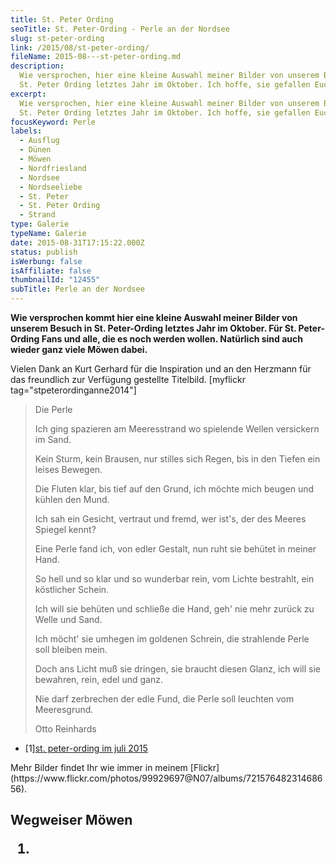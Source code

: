 ```yaml
---
title: St. Peter Ording
seoTitle: St. Peter-Ording - Perle an der Nordsee
slug: st-peter-ording
link: /2015/08/st-peter-ording/
fileName: 2015-08---st-peter-ording.md
description:
  Wie versprochen, hier eine kleine Auswahl meiner Bilder von unserem Besuch in
  St. Peter Ording letztes Jahr im Oktober. Ich hoffe, sie gefallen Euch.
excerpt:
  Wie versprochen, hier eine kleine Auswahl meiner Bilder von unserem Besuch in
  St. Peter Ording letztes Jahr im Oktober. Ich hoffe, sie gefallen Euch.
focusKeyword: Perle
labels:
  - Ausflug
  - Dünen
  - Möwen
  - Nordfriesland
  - Nordsee
  - Nordseeliebe
  - St. Peter
  - St. Peter Ording
  - Strand
type: Galerie
typeName: Galerie
date: 2015-08-31T17:15:22.000Z
status: publish
isWerbung: false
isAffiliate: false
thumbnailId: "12455"
subTitle: Perle an der Nordsee
---
```


<strong>Wie versprochen [](#1) kommt hier eine kleine Auswahl meiner Bilder von
unserem Besuch in St. Peter-Ording letztes Jahr im Oktober. Für St. Peter-Ording
Fans und alle, die es noch werden wollen. Natürlich sind auch wieder ganz viele
Möwen dabei.</strong>

Vielen Dank an Kurt Gerhard für die Inspiration und an den Herzmann für das
freundlich zur Verfügung gestellte Titelbild. [myflickr
tag="stpeterordinganne2014"]

<blockquote>Die Perle

Ich ging spazieren am Meeresstrand wo spielende Wellen versickern im Sand.

Kein Sturm, kein Brausen, nur stilles sich Regen, bis in den Tiefen ein leises
Bewegen.

Die Fluten klar, bis tief auf den Grund, ich möchte mich beugen und kühlen den
Mund.

Ich sah ein Gesicht, vertraut und fremd, wer ist's, der des Meeres Spiegel
kennt?

Eine Perle fand ich, von edler Gestalt, nun ruht sie behütet in meiner Hand.

So hell und so klar und so wunderbar rein, vom Lichte bestrahlt, ein köstlicher
Schein.

Ich will sie behüten und schließe die Hand, geh' nie mehr zurück zu Welle und
Sand.

Ich möcht' sie umhegen im goldenen Schrein, die strahlende Perle soll bleiben
mein.

Doch ans Licht muß sie dringen, sie braucht diesen Glanz, ich will sie bewahren,
rein, edel und ganz.

Nie darf zerbrechen der edle Fund, die Perle soll leuchten vom Meeresgrund.

Otto
Reinhards</blockquote><ul><li id="1">[1][st. peter-ording im juli 2015](/2015/07/zurueck-nach-st-peter-ording/)
</li></ul> Mehr Bilder findet Ihr wie immer in meinem
[Flickr](https://www.flickr.com/photos/99929697@N07/albums/72157648231468656).

## Wegweiser Möwen<ol><li> [](/2010/01/moewen-am-bosporus/)

